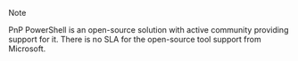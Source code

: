 
> [!NOTE]
> PnP PowerShell is an open-source solution with active community providing support for it. There is no SLA for the open-source tool support from Microsoft.
